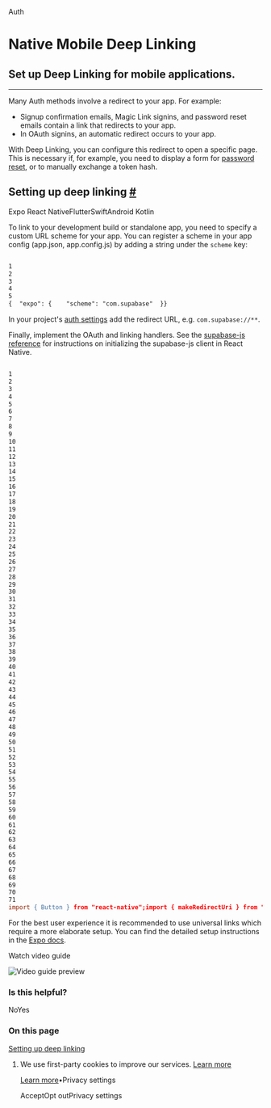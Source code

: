 Auth

# Native Mobile Deep Linking

## Set up Deep Linking for mobile applications.

* * *

Many Auth methods involve a redirect to your app. For example:

- Signup confirmation emails, Magic Link signins, and password reset emails contain a link that redirects to your app.
- In OAuth signins, an automatic redirect occurs to your app.

With Deep Linking, you can configure this redirect to open a specific page. This is necessary if, for example, you need to display a form for [password reset](https://supabase.com/docs/guides/auth/passwords#resetting-a-users-password-forgot-password), or to manually exchange a token hash.

## Setting up deep linking [\#](https://supabase.com/docs/guides/auth/native-mobile-deep-linking\#setting-up-deep-linking)

Expo React NativeFlutterSwiftAndroid Kotlin

To link to your development build or standalone app, you need to specify a custom URL scheme for your app. You can register a scheme in your app config (app.json, app.config.js) by adding a string under the `scheme` key:

```flex

1
2
3
4
5
{  "expo": {    "scheme": "com.supabase"  }}
```

In your project's [auth settings](https://supabase.com/dashboard/project/_/auth/url-configuration) add the redirect URL, e.g. `com.supabase://**`.

Finally, implement the OAuth and linking handlers. See the [supabase-js reference](https://supabase.com/docs/reference/javascript/initializing?example=react-native-options-async-storage) for instructions on initializing the supabase-js client in React Native.

```flex

1
2
3
4
5
6
7
8
9
10
11
12
13
14
15
16
17
18
19
20
21
22
23
24
25
26
27
28
29
30
31
32
33
34
35
36
37
38
39
40
41
42
43
44
45
46
47
48
49
50
51
52
53
54
55
56
57
58
59
60
61
62
63
64
65
66
67
68
69
70
71
import { Button } from "react-native";import { makeRedirectUri } from "expo-auth-session";import * as QueryParams from "expo-auth-session/build/QueryParams";import * as WebBrowser from "expo-web-browser";import * as Linking from "expo-linking";import { supabase } from "app/utils/supabase";WebBrowser.maybeCompleteAuthSession(); // required for web onlyconst redirectTo = makeRedirectUri();const createSessionFromUrl = async (url: string) => {  const { params, errorCode } = QueryParams.getQueryParams(url);  if (errorCode) throw new Error(errorCode);  const { access_token, refresh_token } = params;  if (!access_token) return;  const { data, error } = await supabase.auth.setSession({    access_token,    refresh_token,  });  if (error) throw error;  return data.session;};const performOAuth = async () => {  const { data, error } = await supabase.auth.signInWithOAuth({    provider: "github",    options: {      redirectTo,      skipBrowserRedirect: true,    },  });  if (error) throw error;  const res = await WebBrowser.openAuthSessionAsync(    data?.url ?? "",    redirectTo  );  if (res.type === "success") {    const { url } = res;    await createSessionFromUrl(url);  }};const sendMagicLink = async () => {  const { error } = await supabase.auth.signInWithOtp({    email: "valid.email@supabase.io",    options: {      emailRedirectTo: redirectTo,    },  });  if (error) throw error;  // Email sent.};export default function Auth() {  // Handle linking into app from email app.  const url = Linking.useURL();  if (url) createSessionFromUrl(url);  return (    <>      <Button onPress={performOAuth} title="Sign in with Github" />      <Button onPress={sendMagicLink} title="Send Magic Link" />    </>  );}
```

For the best user experience it is recommended to use universal links which require a more elaborate setup. You can find the detailed setup instructions in the [Expo docs](https://docs.expo.dev/guides/deep-linking/).

Watch video guide

![Video guide preview](https://supabase.com/docs/_next/image?url=https%3A%2F%2Fimg.youtube.com%2Fvi%2F8TZ6O1C8ujE%2F0.jpg&w=3840&q=75&dpl=dpl_9WgBm3X43HXGqPuPh4vSvQgRaZyZ)

### Is this helpful?

NoYes

### On this page

[Setting up deep linking](https://supabase.com/docs/guides/auth/native-mobile-deep-linking#setting-up-deep-linking)

1. We use first-party cookies to improve our services. [Learn more](https://supabase.com/privacy#8-cookies-and-similar-technologies-used-on-our-european-services)



   [Learn more](https://supabase.com/privacy#8-cookies-and-similar-technologies-used-on-our-european-services)•Privacy settings





   AcceptOpt outPrivacy settings